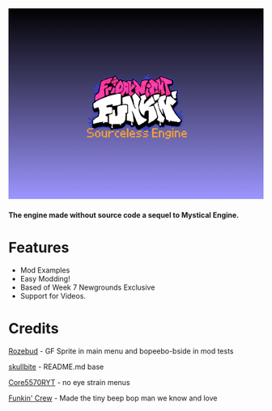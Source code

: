 ![logo](logoBumpin.png)
---

**The engine made without source code a sequel to Mystical Engine.**

# Features
- Mod Examples
- Easy Modding!
- Based of Week 7 Newgrounds Exclusive
- Support for Videos.
# Credits
[Rozebud](https://github.com/ThatRozebudDude) - GF Sprite in main menu and bopeebo-bside in mod tests


[skullbite](https://github.com/skullbite) - README.md base


[Core5570RYT](https://github.com/Core5570RYT) - no eye strain menus


[Funkin' Crew](https://github.com/FunkinCrew) - Made the tiny beep bop man we know and love



